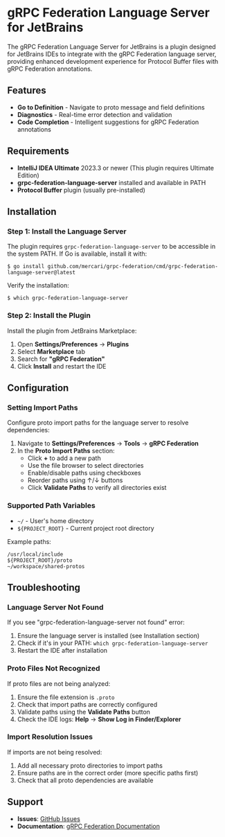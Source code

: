 <!-- Plugin description -->
# gRPC Federation Language Server for JetBrains

The gRPC Federation Language Server for JetBrains is a plugin designed for JetBrains IDEs to integrate with the gRPC Federation language server, providing enhanced development experience for Protocol Buffer files with gRPC Federation annotations.

## Features

- **Go to Definition** - Navigate to proto message and field definitions
- **Diagnostics** - Real-time error detection and validation
- **Code Completion** - Intelligent suggestions for gRPC Federation annotations

## Requirements

- **IntelliJ IDEA Ultimate** 2023.3 or newer (This plugin requires Ultimate Edition)
- **grpc-federation-language-server** installed and available in PATH
- **Protocol Buffer** plugin (usually pre-installed)

## Installation

### Step 1: Install the Language Server
The plugin requires `grpc-federation-language-server` to be accessible in the system PATH. If Go is available, install it with:

```console
$ go install github.com/mercari/grpc-federation/cmd/grpc-federation-language-server@latest
```

Verify the installation:
```console
$ which grpc-federation-language-server
```

### Step 2: Install the Plugin
Install the plugin from JetBrains Marketplace:

1. Open **Settings/Preferences** → **Plugins**
2. Select **Marketplace** tab
3. Search for **"gRPC Federation"**
4. Click **Install** and restart the IDE

## Configuration

### Setting Import Paths
Configure proto import paths for the language server to resolve dependencies:

1. Navigate to **Settings/Preferences** → **Tools** → **gRPC Federation**
2. In the **Proto Import Paths** section:
   - Click **+** to add a new path
   - Use the file browser to select directories
   - Enable/disable paths using checkboxes
   - Reorder paths using ↑/↓ buttons
   - Click **Validate Paths** to verify all directories exist

### Supported Path Variables

- `~/` - User's home directory
- `${PROJECT_ROOT}` - Current project root directory

Example paths:
```
/usr/local/include
${PROJECT_ROOT}/proto
~/workspace/shared-protos
```

## Troubleshooting

### Language Server Not Found
If you see "grpc-federation-language-server not found" error:
1. Ensure the language server is installed (see Installation section)
2. Check if it's in your PATH: `which grpc-federation-language-server`
3. Restart the IDE after installation

### Proto Files Not Recognized
If proto files are not being analyzed:
1. Ensure the file extension is `.proto`
2. Check that import paths are correctly configured
3. Validate paths using the **Validate Paths** button
4. Check the IDE logs: **Help** → **Show Log in Finder/Explorer**

### Import Resolution Issues
If imports are not being resolved:
1. Add all necessary proto directories to import paths
2. Ensure paths are in the correct order (more specific paths first)
3. Check that all proto dependencies are available

## Support

- **Issues**: [GitHub Issues](https://github.com/mercari/grpc-federation/issues)
- **Documentation**: [gRPC Federation Documentation](https://github.com/mercari/grpc-federation)

<!-- Plugin description end -->
